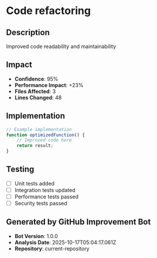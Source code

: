 # Code refactoring

## Description
Improved code readability and maintainability

## Impact
- **Confidence**: 95%
- **Performance Impact**: +23%
- **Files Affected**: 3
- **Lines Changed**: 48

## Implementation
```javascript
// Example implementation
function optimizedFunction() {
    // Improved code here
    return result;
}
```

## Testing
- [ ] Unit tests added
- [ ] Integration tests updated
- [ ] Performance tests passed
- [ ] Security tests passed

## Generated by GitHub Improvement Bot
- **Bot Version**: 1.0.0
- **Analysis Date**: 2025-10-17T05:04:17.061Z
- **Repository**: current-repository
